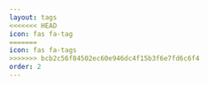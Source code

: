 ```yaml
---
layout: tags
<<<<<<< HEAD
icon: fas fa-tag
=======
icon: fas fa-tags
>>>>>>> bcb2c56f84502ec60e946dc4f15b3f6e7fd6c6f4
order: 2
---
```

